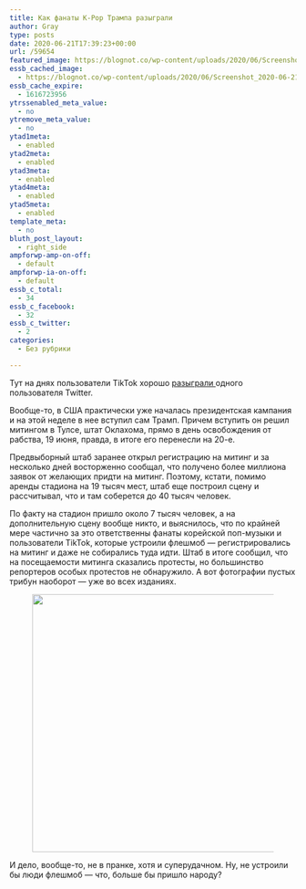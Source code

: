 ```yaml
---
title: Как фанаты K-Pop Трампа разыграли
author: Gray
type: posts
date: 2020-06-21T17:39:23+00:00
url: /59654
featured_image: https://blognot.co/wp-content/uploads/2020/06/Screenshot_2020-06-21-TikTok-Teens-and-K-Pop-Stans-Say-They-Sank-Trump-Rally-scaled.jpg
essb_cached_image:
  - https://blognot.co/wp-content/uploads/2020/06/Screenshot_2020-06-21-TikTok-Teens-and-K-Pop-Stans-Say-They-Sank-Trump-Rally-scaled.jpg
essb_cache_expire:
  - 1616723956
ytrssenabled_meta_value:
  - no
ytremove_meta_value:
  - no
ytad1meta:
  - enabled
ytad2meta:
  - enabled
ytad3meta:
  - enabled
ytad4meta:
  - enabled
ytad5meta:
  - enabled
template_meta:
  - no
bluth_post_layout:
  - right_side
ampforwp-amp-on-off:
  - default
ampforwp-ia-on-off:
  - default
essb_c_total:
  - 34
essb_c_facebook:
  - 32
essb_c_twitter:
  - 2
categories:
  - Без рубрики

---
```








Тут на днях пользователи TikTok хорошо <a href="https://www.nytimes.com/2020/06/21/style/tiktok-trump-rally-tulsa.html" target="_blank" rel="noreferrer noopener" title="https://www.nytimes.com/2020/06/21/style/tiktok-trump-rally-tulsa.html">разыграли </a>одного пользователя Twitter.

Вообще-то, в США практически уже началась президентская кампания и на этой неделе в нее вступил сам Трамп. Причем вступить он решил митингом в Тулсе, штат Оклахома, прямо в день освобождения от рабства, 19 июня, правда, в итоге его перенесли на 20-е.

Предвыборный штаб заранее открыл регистрацию на митинг и за несколько дней восторженно сообщал, что получено более миллиона заявок от желающих придти на митинг. Поэтому, кстати, помимо аренды стадиона на 19 тысяч мест, штаб еще построил сцену и рассчитывал, что и там соберется до 40 тысяч человек.

По факту на стадион пришло около 7 тысяч человек, а на дополнительную сцену вообще никто, и выяснилось, что по крайней мере частично за это ответственны фанаты корейской поп-музыки и пользователи TikTok, которые устроили флешмоб &#8212; регистрировались на митинг и даже не собирались туда идти. Штаб в итоге сообщил, что на посещаемости митинга сказались протесты, но большинство репортеров особых протестов не обнаружило. А вот фотографии пустых трибун наоборот &#8212; уже во всех изданиях.<figure class="wp-block-image size-large">

<img data-attachment-id="59656" data-permalink="https://blognot.co/59654/screenshot_2020-06-21-tiktok-teens-and-k-pop-stans-say-they-sank-trump-rally" data-orig-file="https://i0.wp.com/blognot.co/wp-content/uploads/2020/06/Screenshot_2020-06-21-TikTok-Teens-and-K-Pop-Stans-Say-They-Sank-Trump-Rally-scaled.jpg?fit=2560%2C1563&ssl=1" data-orig-size="2560,1563" data-comments-opened="1" data-image-meta="{&quot;aperture&quot;:&quot;0&quot;,&quot;credit&quot;:&quot;&quot;,&quot;camera&quot;:&quot;&quot;,&quot;caption&quot;:&quot;&quot;,&quot;created_timestamp&quot;:&quot;0&quot;,&quot;copyright&quot;:&quot;&quot;,&quot;focal_length&quot;:&quot;0&quot;,&quot;iso&quot;:&quot;0&quot;,&quot;shutter_speed&quot;:&quot;0&quot;,&quot;title&quot;:&quot;&quot;,&quot;orientation&quot;:&quot;0&quot;}" data-image-title="Screenshot_2020-06-21 TikTok Teens and K-Pop Stans Say They Sank Trump Rally" data-image-description="" data-medium-file="https://i0.wp.com/blognot.co/wp-content/uploads/2020/06/Screenshot_2020-06-21-TikTok-Teens-and-K-Pop-Stans-Say-They-Sank-Trump-Rally-scaled.jpg?fit=300%2C183&ssl=1" data-large-file="https://i0.wp.com/blognot.co/wp-content/uploads/2020/06/Screenshot_2020-06-21-TikTok-Teens-and-K-Pop-Stans-Say-They-Sank-Trump-Rally-scaled.jpg?fit=740%2C452&ssl=1" width="740" height="452" src="https://i1.wp.com/blognot.co/wp-content/uploads/2020/06/Screenshot_2020-06-21-TikTok-Teens-and-K-Pop-Stans-Say-They-Sank-Trump-Rally.jpg?resize=740%2C452&#038;ssl=1" alt="" class="wp-image-59656" srcset="https://i0.wp.com/blognot.co/wp-content/uploads/2020/06/Screenshot_2020-06-21-TikTok-Teens-and-K-Pop-Stans-Say-They-Sank-Trump-Rally-scaled.jpg?resize=1024%2C625&ssl=1 1024w, https://i0.wp.com/blognot.co/wp-content/uploads/2020/06/Screenshot_2020-06-21-TikTok-Teens-and-K-Pop-Stans-Say-They-Sank-Trump-Rally-scaled.jpg?resize=300%2C183&ssl=1 300w, https://i0.wp.com/blognot.co/wp-content/uploads/2020/06/Screenshot_2020-06-21-TikTok-Teens-and-K-Pop-Stans-Say-They-Sank-Trump-Rally-scaled.jpg?resize=768%2C469&ssl=1 768w, https://i0.wp.com/blognot.co/wp-content/uploads/2020/06/Screenshot_2020-06-21-TikTok-Teens-and-K-Pop-Stans-Say-They-Sank-Trump-Rally-scaled.jpg?resize=1536%2C938&ssl=1 1536w, https://i0.wp.com/blognot.co/wp-content/uploads/2020/06/Screenshot_2020-06-21-TikTok-Teens-and-K-Pop-Stans-Say-They-Sank-Trump-Rally-scaled.jpg?resize=2048%2C1250&ssl=1 2048w, https://i0.wp.com/blognot.co/wp-content/uploads/2020/06/Screenshot_2020-06-21-TikTok-Teens-and-K-Pop-Stans-Say-They-Sank-Trump-Rally-scaled.jpg?resize=700%2C427&ssl=1 700w, https://i0.wp.com/blognot.co/wp-content/uploads/2020/06/Screenshot_2020-06-21-TikTok-Teens-and-K-Pop-Stans-Say-They-Sank-Trump-Rally-scaled.jpg?resize=800%2C488&ssl=1 800w, https://i0.wp.com/blognot.co/wp-content/uploads/2020/06/Screenshot_2020-06-21-TikTok-Teens-and-K-Pop-Stans-Say-They-Sank-Trump-Rally-scaled.jpg?w=1480&ssl=1 1480w, https://i0.wp.com/blognot.co/wp-content/uploads/2020/06/Screenshot_2020-06-21-TikTok-Teens-and-K-Pop-Stans-Say-They-Sank-Trump-Rally-scaled.jpg?w=2220&ssl=1 2220w" sizes="(max-width: 740px) 100vw, 740px" data-recalc-dims="1" /> </figure> 

И дело, вообще-то, не в пранке, хотя и суперудачном. Ну, не устроили бы люди флешмоб &#8212; что, больше бы пришло народу?